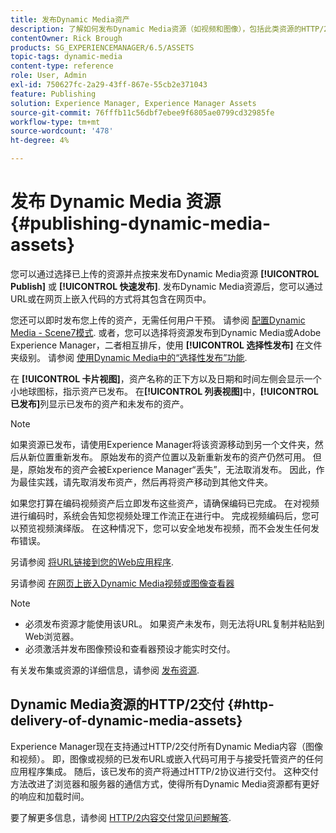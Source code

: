 ```yaml
---
title: 发布Dynamic Media资产
description: 了解如何发布Dynamic Media资源（如视频和图像），包括此类资源的HTTP/2交付。
contentOwner: Rick Brough
products: SG_EXPERIENCEMANAGER/6.5/ASSETS
topic-tags: dynamic-media
content-type: reference
role: User, Admin
exl-id: 750627fc-2a29-43ff-867e-55cb2e371043
feature: Publishing
solution: Experience Manager, Experience Manager Assets
source-git-commit: 76fffb11c56dbf7ebee9f6805ae0799cd32985fe
workflow-type: tm+mt
source-wordcount: '478'
ht-degree: 4%

---
```


# 发布 Dynamic Media 资源 {#publishing-dynamic-media-assets}

您可以通过选择已上传的资源并点按来发布Dynamic Media资源 **[!UICONTROL Publish]** 或 **[!UICONTROL 快速发布]**. 发布Dynamic Media资源后，您可以通过URL或在网页上嵌入代码的方式将其包含在网页中。

您还可以即时发布您上传的资产，无需任何用户干预。 请参阅 [配置Dynamic Media - Scene7模式](config-dms7.md).
或者，您可以选择将资源发布到Dynamic Media或Adobe Experience Manager，二者相互排斥，使用 **[!UICONTROL 选择性发布]** 在文件夹级别。 请参阅 [使用Dynamic Media中的“选择性发布”功能](/help/assets/selective-publishing.md).

在 **[!UICONTROL 卡片视图]**，资产名称的正下方以及日期和时间左侧会显示一个小地球图标，指示资产已发布。 在&#x200B;**[!UICONTROL 列表视图]**&#x200B;中，**[!UICONTROL 已发布]**&#x200B;列显示已发布的资产和未发布的资产。

>[!NOTE]
>
>如果资源已发布，请使用Experience Manager将该资源移动到另一个文件夹，然后从新位置重新发布。 原始发布的资产位置以及新重新发布的资产仍然可用。 但是，原始发布的资产会被Experience Manager“丢失”，无法取消发布。 因此，作为最佳实践，请先取消发布资产，然后再将资产移动到其他文件夹。

如果您打算在编码视频资产后立即发布这些资产，请确保编码已完成。 在对视频进行编码时，系统会告知您视频处理工作流正在进行中。 完成视频编码后，您可以预览视频演绎版。 在这种情况下，您可以安全地发布视频，而不会发生任何发布错误。

另请参阅 [将URL链接到您的Web应用程序](linking-urls-to-yourwebapplication.md).

另请参阅 [在网页上嵌入Dynamic Media视频或图像查看器](embed-code.md)

>[!NOTE]
>
>* 必须发布资源才能使用该URL。 如果资产未发布，则无法将URL复制并粘贴到Web浏览器。
>* 必须激活并发布图像预设和查看器预设才能实时交付。
>

有关发布集或资源的详细信息，请参阅 [发布资源](manage-assets.md).

## Dynamic Media资源的HTTP/2交付 {#http-delivery-of-dynamic-media-assets}

Experience Manager现在支持通过HTTP/2交付所有Dynamic Media内容（图像和视频）。 即，图像或视频的已发布URL或嵌入代码可用于与接受托管资产的任何应用程序集成。 随后，该已发布的资产将通过HTTP/2协议进行交付。 这种交付方法改进了浏览器和服务器的通信方式，使得所有Dynamic Media资源都有更好的响应和加载时间。

要了解更多信息，请参阅 [HTTP/2内容交付常见问题解答](/help/sites-administering/scene7-http2faq.md).
